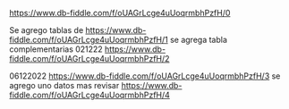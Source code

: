 
https://www.db-fiddle.com/f/oUAGrLcge4uUoqrmbhPzfH/0

Se agrego tablas de https://www.db-fiddle.com/f/oUAGrLcge4uUoqrmbhPzfH/1
se agrega tabla complementarias 021222 https://www.db-fiddle.com/f/oUAGrLcge4uUoqrmbhPzfH/2

06122022 https://www.db-fiddle.com/f/oUAGrLcge4uUoqrmbhPzfH/3
se agrego uno datos mas revisar https://www.db-fiddle.com/f/oUAGrLcge4uUoqrmbhPzfH/4
